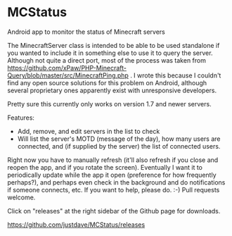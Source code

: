 MCStatus
========

Android app to monitor the status of Minecraft servers

The MinecraftServer class is intended to be able to be used standalone if you wanted to include it in something else to use it to query the server.  Although not quite a direct port, most of the process was taken from https://github.com/xPaw/PHP-Minecraft-Query/blob/master/src/MinecraftPing.php . I wrote this because I couldn't find any open source solutions for this problem on Android, although several proprietary ones apparently exist with unresponsive developers.

Pretty sure this currently only works on version 1.7 and newer servers.

Features:

* Add, remove, and edit servers in the list to check
* Will list the server's MOTD (message of the day), how many users are connected, and (if supplied by the server) the list of connected users.

Right now you have to manually refresh (it'll also refresh if you close and reopen the app, and if you rotate the screen).  Eventually I want it to periodically update while the app it open (preference for how frequently perhaps?), and perhaps even check in the background and do notifications if someone connects, etc.
If you want to help, please do. :-)  Pull requests welcome.

Click on "releases" at the right sidebar of the Github page for downloads.

https://github.com/justdave/MCStatus/releases
